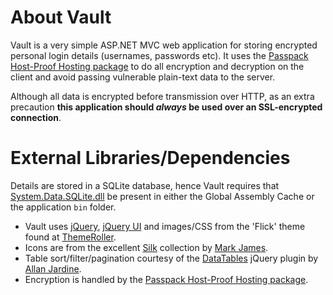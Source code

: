 About Vault
=========

Vault is a very simple ASP.NET MVC web application for storing encrypted personal login details (usernames, passwords etc). It uses the [Passpack Host-Proof Hosting package](http://code.google.com/p/passpack/) to do all encryption and decryption on the client and avoid passing vulnerable plain-text data to the server. 

Although all data is encrypted before transmission over HTTP, as an extra precaution **this application should *always* be used over an SSL-encrypted connection**.

External Libraries/Dependencies
========================

Details are stored in a SQLite database, hence Vault requires that [System.Data.SQLite.dll](http://sqlite.phxsoftware.com/) be present in either the Global Assembly Cache or the application `bin` folder.

* Vault uses [jQuery](http://jquery.com/), [jQuery UI](http://jqueryui.com/) and images/CSS from the 'Flick' theme found at [ThemeRoller](http://jqueryui.com/themeroller/). 
* Icons are from the excellent [Silk](http://www.famfamfam.com/lab/icons/silk/) collection by [Mark James](http://www.famfamfam.com/). 
* Table sort/filter/pagination courtesy of the [DataTables](http://www.datatables.net/) jQuery plugin by [Allan Jardine](http://www.sprymedia.co.uk/).
* Encryption is handled by the [Passpack Host-Proof Hosting package](http://code.google.com/p/passpack/).